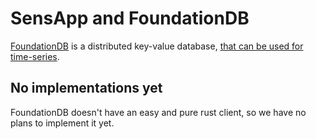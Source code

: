 # SensApp and FoundationDB

[FoundationDB](https://www.foundationdb.org) is a distributed key-value database, [that can be used for time-series](https://apple.github.io/foundationdb/time-series.html).

## No implementations yet

FoundationDB doesn't have an easy and pure rust client, so we have no plans to implement it yet.
